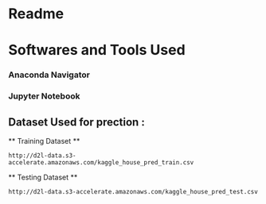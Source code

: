 # Readme

# Softwares and Tools Used

### Anaconda Navigator

### Jupyter Notebook

## Dataset Used for prection : 
** Training Dataset **
```Jupyter Notebook
http://d2l-data.s3-accelerate.amazonaws.com/kaggle_house_pred_train.csv
``` 
** Testing Dataset **
```Jupyter Notebook
http://d2l-data.s3-accelerate.amazonaws.com/kaggle_house_pred_test.csv
```



